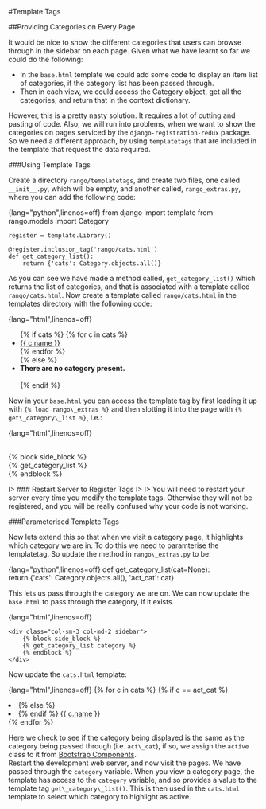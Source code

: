#Template Tags


##Providing Categories on Every Page

It would be nice to show the different categories that users can browse
through in the sidebar on each page. Given what we have learnt so far we
could do the following:

-   In the `base.html` template we could add some code to display an
    item list of categories, if the category list has been passed
    through.
-   Then in each view, we could access the Category object, get all the
    categories, and return that in the context dictionary.

However, this is a pretty nasty solution. It requires a lot of cutting
and pasting of code. Also, we will run into problems, when we want to
show the categories on pages serviced by the `django-registration-redux`
package. So we need a different approach, by using `templatetags` that
are included in the template that request the data required.

###Using Template Tags

Create a directory `rango/templatetags`, and create two files, one
called `__init__.py`, which will be empty, and another called,
`rango_extras.py`, where you can add the following code:

{lang="python",linenos=off}
	from django import template
	from rango.models import Category

	register = template.Library()

	@register.inclusion_tag('rango/cats.html')
	def get_category_list():
    	return {'cats': Category.objects.all()}

As you can see we have made a method called, `get_category_list()` which
returns the list of categories, and that is associated with a template
called `rango/cats.html`. Now create a template called
`rango/cats.html` in the templates directory with the following code:  

{lang="html",linenos=off}
	<ul class="nav nav-sidebar">
	{% if cats %}
		{% for c in cats %}             
			<li><a href="{% url 'category'  c.slug %}">{{ c.name }}</a></li>
		{% endfor %}      
	{% else %}
		<li> <strong >There are no category present.</strong></li>	
	{% endif %}  
	</ul> 
	
Now in your `base.html` you can access the template tag by first loading it up with `{%
load rango\_extras %}` and then slotting it into the page with `{% get\_category\_list %}`, i.e.:  

{lang="html",linenos=off}      
	<div class="col-sm-3 col-md-2 sidebar">          
	    {% block side_block %}         
	    {% get_category_list %}         
		{% endblock %}      
	</div>   
	

I> ### Restart Server to Register Tags
I>
I> You will need to restart your server every time you modify the template tags. Otherwise they will not be registered, and you will be really confused why your code is not working.

###Parameterised Template Tags 

Now lets extend this so that when we visit a category page, it highlights which category we are in. To do this we need to paramterise the templatetag. So update the method in `rango\_extras.py` to be: 

{lang="python",linenos=off}
       def get_category_list(cat=None):         
	   return {'cats': Category.objects.all(), 'act_cat': cat}  


This lets us pass through the category we are on. We can now update the `base.html` to pass through the category, if it exists.  

{lang="html",linenos=off}

	<div class="col-sm-3 col-md-2 sidebar">          
	    {% block side_block %}         
	    {% get_category_list category %}         
	    {% endblock %}      
	</div>   
	
Now update the `cats.html` template:   

{lang="html",linenos=off}
	{% for c in cats %}
		{% if c == act_cat %} 
			<li  class="active" > 
		{% else  %} 
			 <li>
		{% endif %}
			<a href="{% url 'category'  c.slug %}">{{ c.name }}</a></li>
	{% endfor %}


Here we check to see if the category being displayed is the same as the category being passed through (i.e. `act\_cat`), if so, we assign the `active` class to it from [Bootstrap Components](http://getbootstrap.com/components/#nav).   
Restart the development web server, and now visit the pages. We have passed through the `category` variable. When you view a category page, the template has access to the `category` variable, and so provides a value to the template tag `get\_category\_list()`. 
This is then used in the `cats.html` template to select which category to highlight as active.
